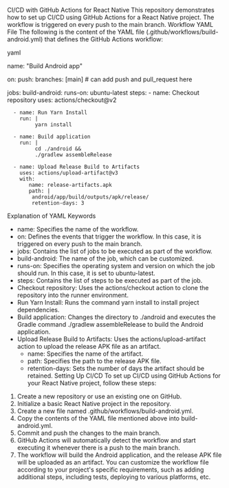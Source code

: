CI/CD with GitHub Actions for React Native
This repository demonstrates how to set up CI/CD using GitHub Actions for a React Native project. The workflow is triggered on every push to the main branch.
Workflow YAML File
The following is the content of the YAML file (.github/workflows/build-android.yml) that defines the GitHub Actions workflow:


yaml

name: "Build Android app"

on:
  push:
    branches: [main]
    # can add push and pull_request here 

jobs:
  build-android:
    runs-on: ubuntu-latest
    steps:
      - name: Checkout repository
        uses: actions/checkout@v2

      - name: Run Yarn Install
        run: |
             yarn install  

      - name: Build application
        run: |
             cd ./android &&
             ./gradlew assembleRelease  
             
      - name: Upload Release Build to Artifacts
        uses: actions/upload-artifact@v3
        with:
           name: release-artifacts.apk
           path: |
            android/app/build/outputs/apk/release/
            retention-days: 3

Explanation of YAML Keywords
* name: Specifies the name of the workflow.
* on: Defines the events that trigger the workflow. In this case, it is triggered on every push to the main branch.
* jobs: Contains the list of jobs to be executed as part of the workflow.
* build-android: The name of the job, which can be customized.
* runs-on: Specifies the operating system and version on which the job should run. In this case, it is set to ubuntu-latest.
* steps: Contains the list of steps to be executed as part of the job.
* Checkout repository: Uses the actions/checkout action to clone the repository into the runner environment.
* Run Yarn Install: Runs the command yarn install to install project dependencies.
* Build application: Changes the directory to ./android and executes the Gradle command ./gradlew assembleRelease to build the Android application.
* Upload Release Build to Artifacts: Uses the actions/upload-artifact action to upload the release APK file as an artifact.
    * name: Specifies the name of the artifact.
    * path: Specifies the path to the release APK file.
    * retention-days: Sets the number of days the artifact should be retained.
Setting Up CI/CD
To set up CI/CD using GitHub Actions for your React Native project, follow these steps:
1. Create a new repository or use an existing one on GitHub.
2. Initialize a basic React Native project in the repository.
3. Create a new file named .github/workflows/build-android.yml.
4. Copy the contents of the YAML file mentioned above into build-android.yml.
5. Commit and push the changes to the main branch.
6. GitHub Actions will automatically detect the workflow and start executing it whenever there is a push to the main branch.
7. The workflow will build the Android application, and the release APK file will be uploaded as an artifact.
You can customize the workflow file according to your project's specific requirements, such as adding additional steps, including tests, deploying to various platforms, etc.